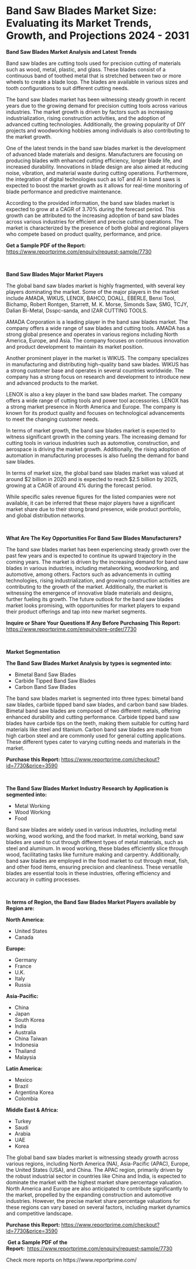 <p><h1>Band Saw Blades Market Size: Evaluating its Market Trends, Growth, and Projections 2024 - 2031</h1></p><p><strong>Band Saw Blades Market Analysis and Latest Trends</strong></p>
<p><p>Band saw blades are cutting tools used for precision cutting of materials such as wood, metal, plastic, and glass. These blades consist of a continuous band of toothed metal that is stretched between two or more wheels to create a blade loop. The blades are available in various sizes and tooth configurations to suit different cutting needs.</p><p>The band saw blades market has been witnessing steady growth in recent years due to the growing demand for precision cutting tools across various industries. The market growth is driven by factors such as increasing industrialization, rising construction activities, and the adoption of advanced cutting technologies. Additionally, the growing popularity of DIY projects and woodworking hobbies among individuals is also contributing to the market growth.</p><p>One of the latest trends in the band saw blades market is the development of advanced blade materials and designs. Manufacturers are focusing on producing blades with enhanced cutting efficiency, longer blade life, and increased durability. Innovations in blade design are also aimed at reducing noise, vibration, and material waste during cutting operations. Furthermore, the integration of digital technologies such as IoT and AI in band saws is expected to boost the market growth as it allows for real-time monitoring of blade performance and predictive maintenance.</p><p>According to the provided information, the band saw blades market is expected to grow at a CAGR of 3.70% during the forecast period. This growth can be attributed to the increasing adoption of band saw blades across various industries for efficient and precise cutting operations. The market is characterized by the presence of both global and regional players who compete based on product quality, performance, and price.</p></p>
<p><strong>Get a Sample PDF of the Report:&nbsp;</strong> <a href="https://www.reportprime.com/enquiry/request-sample/7730">https://www.reportprime.com/enquiry/request-sample/7730</a></p>
<p>&nbsp;</p>
<p><strong>Band Saw Blades Major Market Players</strong></p>
<p><p>The global band saw blades market is highly fragmented, with several key players dominating the market. Some of the major players in the market include AMADA, WIKUS, LENOX, BAHCO, DOALL, EBERLE, Benxi Tool, Bichamp, Robert Rontgen, Starrett, M. K. Morse, Simonds Saw, SMG, TCJY, Dalian Bi-Metal, Dsspc-sanda, and IZAR CUTTING TOOLS.</p><p>AMADA Corporation is a leading player in the band saw blades market. The company offers a wide range of saw blades and cutting tools. AMADA has a strong global presence and operates in various regions including North America, Europe, and Asia. The company focuses on continuous innovation and product development to maintain its market position. </p><p>Another prominent player in the market is WIKUS. The company specializes in manufacturing and distributing high-quality band saw blades. WIKUS has a strong customer base and operates in several countries worldwide. The company has a strong focus on research and development to introduce new and advanced products to the market.</p><p>LENOX is also a key player in the band saw blades market. The company offers a wide range of cutting tools and power tool accessories. LENOX has a strong market presence in North America and Europe. The company is known for its product quality and focuses on technological advancements to meet the changing customer needs.</p><p>In terms of market growth, the band saw blades market is expected to witness significant growth in the coming years. The increasing demand for cutting tools in various industries such as automotive, construction, and aerospace is driving the market growth. Additionally, the rising adoption of automation in manufacturing processes is also fueling the demand for band saw blades.</p><p>In terms of market size, the global band saw blades market was valued at around $2 billion in 2020 and is expected to reach $2.5 billion by 2025, growing at a CAGR of around 4% during the forecast period.</p><p>While specific sales revenue figures for the listed companies were not available, it can be inferred that these major players have a significant market share due to their strong brand presence, wide product portfolio, and global distribution networks.</p></p>
<p>&nbsp;</p>
<p><strong>What Are The Key Opportunities For Band Saw Blades Manufacturers?</strong></p>
<p><p>The band saw blades market has been experiencing steady growth over the past few years and is expected to continue its upward trajectory in the coming years. The market is driven by the increasing demand for band saw blades in various industries, including metalworking, woodworking, and automotive, among others. Factors such as advancements in cutting technologies, rising industrialization, and growing construction activities are contributing to the growth of the market. Additionally, the market is witnessing the emergence of innovative blade materials and designs, further fueling its growth. The future outlook for the band saw blades market looks promising, with opportunities for market players to expand their product offerings and tap into new market segments.</p></p>
<p><strong>Inquire or Share Your Questions If Any Before Purchasing This Report:</strong> <a href="https://www.reportprime.com/enquiry/pre-order/7730">https://www.reportprime.com/enquiry/pre-order/7730</a></p>
<p>&nbsp;</p>
<p><strong>Market Segmentation</strong></p>
<p><strong>The Band Saw Blades Market Analysis by types is segmented into:</strong></p>
<p><ul><li>Bimetal Band Saw Blades</li><li>Carbide Tipped Band Saw Blades</li><li>Carbon Band Saw Blades</li></ul></p>
<p><p>The band saw blades market is segmented into three types: bimetal band saw blades, carbide tipped band saw blades, and carbon band saw blades. Bimetal band saw blades are composed of two different metals, offering enhanced durability and cutting performance. Carbide tipped band saw blades have carbide tips on the teeth, making them suitable for cutting hard materials like steel and titanium. Carbon band saw blades are made from high carbon steel and are commonly used for general cutting applications. These different types cater to varying cutting needs and materials in the market.</p></p>
<p><strong>Purchase this Report:&nbsp;</strong><a href="https://www.reportprime.com/checkout?id=7730&price=3590">https://www.reportprime.com/checkout?id=7730&price=3590</a></p>
<p>&nbsp;</p>
<p><strong>The Band Saw Blades Market Industry Research by Application is segmented into:</strong></p>
<p><ul><li>Metal Working</li><li>Wood Working</li><li>Food</li></ul></p>
<p><p>Band saw blades are widely used in various industries, including metal working, wood working, and the food market. In metal working, band saw blades are used to cut through different types of metal materials, such as steel and aluminum. In wood working, these blades efficiently slice through wood, facilitating tasks like furniture making and carpentry. Additionally, band saw blades are employed in the food market to cut through meat, fish, and other food items, ensuring precision and cleanliness. These versatile blades are essential tools in these industries, offering efficiency and accuracy in cutting processes.</p></p>
<p>&nbsp;</p>
<p><strong>In terms of Region, the Band Saw Blades Market Players available by Region are:</strong></p>
<p>
    <p> <strong> North America: </strong>
        <ul>
            <li>United States</li>
            <li>Canada</li>
        </ul>
        </p> 
    <p> <strong> Europe: </strong>
        <ul>
            <li>Germany</li>
            <li>France</li>
            <li>U.K.</li>
            <li>Italy</li>
            <li>Russia</li>
        </ul>
        </p> 
    <p> <strong> Asia-Pacific: </strong>
        <ul>
            <li>China</li>
            <li>Japan</li>
            <li>South Korea</li>
            <li>India</li>
            <li>Australia</li>
            <li>China Taiwan</li>
            <li>Indonesia</li>
            <li>Thailand</li>
            <li>Malaysia</li>
        </ul>
        </p> 
    <p> <strong> Latin America: </strong>
        <ul>
            <li>Mexico</li>
            <li>Brazil</li>
            <li>Argentina Korea</li>
            <li>Colombia</li>
        </ul>
        </p> 
    <p> <strong> Middle East & Africa: </strong>
        <ul>
            <li>Turkey</li>
            <li>Saudi</li>
            <li>Arabia</li>
            <li>UAE</li>
            <li>Korea</li>
        </ul>
    </p>
    </p>
<p><p>The global band saw blades market is witnessing steady growth across various regions, including North America (NA), Asia-Pacific (APAC), Europe, the United States (USA), and China. The APAC region, primarily driven by the robust industrial sector in countries like China and India, is expected to dominate the market with the highest market share percentage valuation. North America and Europe are also anticipated to contribute significantly to the market, propelled by the expanding construction and automotive industries. However, the precise market share percentage valuations for these regions can vary based on several factors, including market dynamics and competitive landscape.</p></p>
<p><strong>Purchase this Report: </strong><a href="https://www.reportprime.com/checkout?id=7730&price=3590">https://www.reportprime.com/checkout?id=7730&price=3590</a></p>
<p>&nbsp;<strong>Get a Sample PDF of the Report:&nbsp;&nbsp;</strong><a href="https://www.reportprime.com/enquiry/request-sample/7730">https://www.reportprime.com/enquiry/request-sample/7730</a></p>
<p><strong></strong></p>
<p>Check more reports on https://www.reportprime.com/</p>